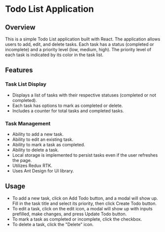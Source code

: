 # Todo List Application

## Overview

This is a simple Todo List application built with React. The application allows users to add, edit, and delete tasks. Each task has a status (completed or incomplete) and a priority level (low, medium, high). The priority level of each task is indicated by its color in the task list.

## Features

### Task List Display

- Displays a list of tasks with their respective statuses (completed or not completed).
- Each task has options to mark as completed or delete.
- Includes a counter for total tasks and completed tasks.

### Task Management

- Ability to add a new task.
- Ability to edit an existing task.
- Ability to mark a task as completed.
- Ability to delete a task.
- Local storage is implemented to persist tasks even if the user refreshes the page.
- Utilizes Redux RTK.
- Uses Ant Design for UI library.

## Usage

- To add a new task, click on Add Todo button, and a modal will show up. Fill in the task title and select its priority, then click Create Todo button.
- To edit a task, click on the edit icon, a modal will show up with inputs prefilled, make changes, and press Update Todo button.
- To mark a task as completed or incomplete, click the checkbox.
- To delete a task, click the "Delete" icon.
